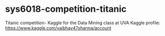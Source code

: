 # sys6018-competition-titanic
Titanic competition- Kaggle for the Data Mining class at UVA
Kaggle profile: https://www.kaggle.com/vaibhav47sharma/account
